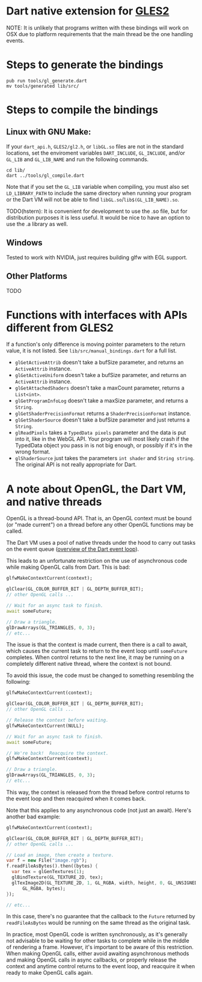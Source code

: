 # Dart native extension for [GLES2](https://www.khronos.org/opengles/2_X/)

NOTE: It is unlikely that programs written with these bindings will work on OSX
due to platform requirements that the main thread be the one handling events.

# Steps to generate the bindings
```shell
pub run tools/gl_generate.dart
mv tools/generated lib/src/
```
# Steps to compile the bindings

## Linux with GNU Make:
If your `dart_api.h`, `GLES2/gl2.h`, or `libGL.so` files are not in the
standard locations, set the enviroment variables `DART_INCLUDE`, `GL_INCLUDE`,
and/or `GL_LIB` and `GL_LIB_NAME` and run the following commands.

```shell
cd lib/
dart ../tools/gl_compile.dart
```
Note that if you set the `GL_LIB` variable when compiling, you must also set
`LD_LIBRARY_PATH` to include the same directory when running your program or
the Dart VM will not be able to find `libGL.so`/`lib$(GL_LIB_NAME).so`.

TODO(hstern): It is convenient for development to use the .so file,
but for distribution purposes it is less useful. It would be nice to have an
option to use the .a library as well.

## Windows
Tested to work with NVIDIA, just requires building glfw with EGL support.

## Other Platforms
TODO

# Functions with interfaces with APIs different from GLES2
If a function's only difference is moving pointer parameters to the return
value, it is not listed. See `lib/src/manual_bindings.dart` for a full list.

- `glGetActiveAttrib` doesn't take a bufSize parameter, and returns an
  `ActiveAttrib` instance.
- `glGetActiveUniform` doesn't take a bufSize parameter, and returns an
  `ActiveAttrib` instance.
- `glGetAttachedShaders` doesn't take a maxCount parameter, returns a
  `List<int>`.
- `glGetProgramInfoLog` doesn't take a maxSize parameter, and returns a
  `String`.
- `glGetShaderPrecisionFormat` returns a `ShaderPrecisionFormat` instance.
- `glGetShaderSource` doesn't take a bufSize parameter and just returns a
  `String`.
- `glReadPixels` takes a `TypedData pixels` parameter and the data is put into
  it, like in the WebGL API. Your program will most likely crash if the
  TypedData object you pass in is not big enough, or possibly if it's in the wrong
  format.
- `glShaderSource` just takes the parameters `int shader` and `String string`.
  The original API is not really appropriate for Dart.

# A note about OpenGL, the Dart VM, and native threads
OpenGL is a thread-bound API.  That is, an OpenGL context must be bound (or
"made current") on a thread before any other OpenGL functions may be called.

The Dart VM uses a pool of native threads under the hood to carry out tasks
on the event queue ([overview of the Dart event loop](https://webdev.dartlang.org/articles/performance/event-loop)).

This leads to an unfortunate restriction on the use of asynchronous code while
making OpenGL calls from Dart.  This is bad:

```dart
glfwMakeContextCurrent(context);

glClear(GL_COLOR_BUFFER_BIT | GL_DEPTH_BUFFER_BIT);
// other OpenGL calls ...

// Wait for an async task to finish.
await someFuture;

// Draw a triangle.
glDrawArrays(GL_TRIANGLES, 0, 3);
// etc...
```

The issue is that the context is made current, then there is a call to await,
which causes the current task to return to the event loop until `someFuture`
completes.  When control returns to the next line, it may be running on a
completely different native thread, where the context is not bound.

To avoid this issue, the code must be changed to something resembling the
following:

```dart
glfwMakeContextCurrent(context);

glClear(GL_COLOR_BUFFER_BIT | GL_DEPTH_BUFFER_BIT);
// other OpenGL calls ...

// Release the context before waiting.
glfwMakeContextCurrent(NULL);

// Wait for an async task to finish.
await someFuture;

// We're back!  Reacquire the context.
glfwMakeContextCurrent(context);

// Draw a triangle.
glDrawArrays(GL_TRIANGLES, 0, 3);
// etc...
```

This way, the context is released from the thread before control returns to
the event loop and then reacquired when it comes back.

Note that this applies to any asynchronous code (not just an await).  Here's
another bad example:

```dart
glfwMakeContextCurrent(context);

glClear(GL_COLOR_BUFFER_BIT | GL_DEPTH_BUFFER_BIT);
// other OpenGL calls ...

// Load an image, then create a texture.
var f = new File("image.rgb");
f.readFileAsBytes().then((bytes) {
  var tex = glGenTextures(1);
  glBindTexture(GL_TEXTURE_2D, tex);
  glTexImage2D(GL_TEXTURE_2D, 1, GL_RGBA, width, height, 0, GL_UNSIGNED_BYTE,
      GL_RGBA, bytes);
});

// etc...
```

In this case, there's no guarantee that the callback to the `Future` returned
by `readFileAsBytes` would be running on the same thread as the original task.

In practice, most OpenGL code is written synchronously, as it's generally not
advisable to be waiting for other tasks to complete while in the middle of
rendering a frame.  However, it's important to be aware of this restriction.
When making OpenGL calls, either avoid awaiting asynchronous methods and
making OpenGL calls in async callbacks, or properly release the context and
anytime control returns to the event loop, and reacquire it when ready to
make OpenGL calls again.

